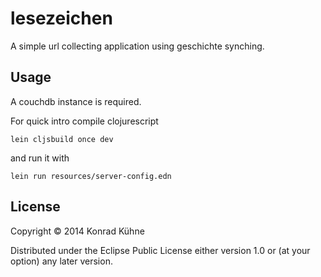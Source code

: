 # lesezeichen

A simple url collecting application using geschichte synching.

## Usage

A couchdb instance is required.

For quick intro compile clojurescript

```
lein cljsbuild once dev
```

and run it with
```
lein run resources/server-config.edn
```

## License

Copyright © 2014 Konrad Kühne

Distributed under the Eclipse Public License either version 1.0 or (at
your option) any later version.
